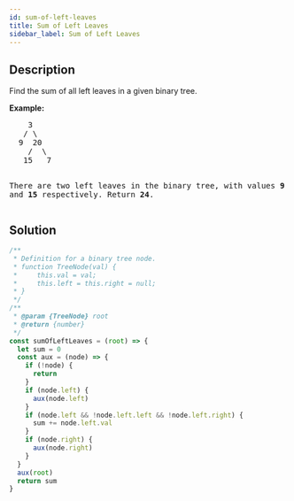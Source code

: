 ```yaml
---
id: sum-of-left-leaves
title: Sum of Left Leaves
sidebar_label: Sum of Left Leaves
---
```

## Description
<div class="description">
<p>Find the sum of all left leaves in a given binary tree.</p>

<p><b>Example:</b>
<pre>
    3
   / \
  9  20
    /  \
   15   7

There are two left leaves in the binary tree, with values <b>9</b> and <b>15</b> respectively. Return <b>24</b>.
</pre>
</p>
</div>

## Solution
```javascript
/**
 * Definition for a binary tree node.
 * function TreeNode(val) {
 *     this.val = val;
 *     this.left = this.right = null;
 * }
 */
/**
 * @param {TreeNode} root
 * @return {number}
 */
const sumOfLeftLeaves = (root) => {
  let sum = 0
  const aux = (node) => {
    if (!node) {
      return
    }
    if (node.left) {
      aux(node.left)
    }
    if (node.left && !node.left.left && !node.left.right) {
      sum += node.left.val
    }
    if (node.right) {
      aux(node.right)
    }
  }
  aux(root)
  return sum
}

```